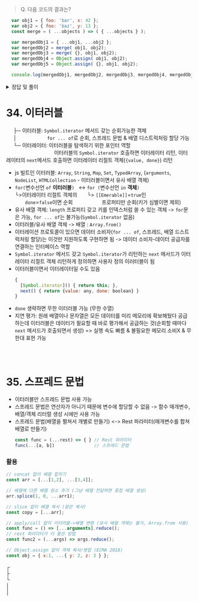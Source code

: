 > Q. 다음 코드의 결과는?
  ```javascript
    var obj1 = { foo: 'bar', x: 42 };
    var obj2 = { foo: 'baz', y: 13 };
    const merge = ( ...objects ) => ( { ...objects } );

    var mergedObj1 = { ...obj1, ...obj2 };
    var mergedObj2 = merge( obj1, obj2);
    var mergedObj3 = merge( {}, obj1, obj2);
    var mergedObj4 = Object.assign( obj1, obj2);
    var mergedObj5 = Object.assign( {}, obj1, obj2);

    console.log(mergedObj1, mergedObj2, mergedObj3, mergedObj4, mergedObj5);
  ```
<details>
<summary>정답 및 풀이</summary>
<div markdown="1">
  
![image](https://user-images.githubusercontent.com/70076564/215419271-740d8c4b-fcf0-43f4-b9fe-e220148d970b.png)
  
</div>
</details>


# 34. 이터러블
&nbsp;&nbsp;&nbsp;&nbsp;&nbsp;├─ 이터러블: `Symbol.iterator` 메서드 갖는 순회가능한 객체<br>
&nbsp;&nbsp;&nbsp;&nbsp;&nbsp;│&nbsp;&nbsp;&nbsp;&nbsp;&nbsp;&nbsp;&nbsp;&nbsp;&nbsp;&nbsp;&nbsp;&nbsp;&nbsp;&nbsp;&nbsp;&nbsp;&nbsp;&nbsp;&nbsp;&nbsp;&nbsp;`for ... of`로 순회, 스프레드 문법 & 배열 디스트럭처링 할당 가능<br>
&nbsp;&nbsp;&nbsp;&nbsp;&nbsp;└─ 이터레이터: 이터러블을 탐색하기 위한 포인터 역할<br>
&nbsp;&nbsp;&nbsp;&nbsp;&nbsp;&nbsp;&nbsp;&nbsp;&nbsp;&nbsp;&nbsp;&nbsp;&nbsp;&nbsp;&nbsp;&nbsp;&nbsp;&nbsp;&nbsp;&nbsp;&nbsp;&nbsp;&nbsp;&nbsp;&nbsp;&nbsp;&nbsp;&nbsp;&nbsp;&nbsp;&nbsp;&nbsp;&nbsp;이터러블의 `Symbol.iterator` 호출하면 이터레이터 리턴, 이터레이터의 `next`메서드 호출하면 이터레이터 리절트 객체(`{value, done}`) 리턴<br>
- js 빌트인 이터러블: `Array`, `String`, `Map`, `Set`, `TypedArray`, (`arguments`, `NodeList`, `HTMLCollection` - 이터러블이면서 유사 배열 객체)
- `for(`변수선언 `of` **이터러블**`)`&nbsp;&nbsp;&nbsp;<-> `for (`변수선언 `in` **객체**`)`<br>
└>이터레이터 리절트 객체의&nbsp;&nbsp;&nbsp;&nbsp;&nbsp;&nbsp;&nbsp;└> `[[Emerable]]`=`true`인 <br>&nbsp;&nbsp;&nbsp;&nbsp;&nbsp;&nbsp;&nbsp;`done`=`false`이면 순회&nbsp;&nbsp;&nbsp;&nbsp;&nbsp;&nbsp;&nbsp;&nbsp;&nbsp;&nbsp;&nbsp;&nbsp;&nbsp;&nbsp;&nbsp;&nbsp;&nbsp;&nbsp;&nbsp;&nbsp;프로퍼티만 순회(키가 심벌이면 제외)
- 유사 배열 객체: `length` 프로퍼티 갖고 키를 인덱스처럼 쓸 수 있는 객체 -> `for`문은 가능, `for ... of`는 불가능(`Symbol.iterator` 없음)
- 이터러블/유사 배열 객체 -> 배열 : `Array.from()`
- 이터레이션 프로토콜이 있으면 데이터 소비자(`for ... of`, 스프레드, 배열 드스트럭처링 할당)는 이것만 지원하도록 구현하면 됨 -> 데이터 소비자-데이터 공급자를 연결하는 인터페이스 역할
- `Symbol.iterator` 메서드 갖고 `Symbol.iterator`가 리턴하는 `next` 메서드가 이터레이터 리절트 객체 리턴하게 정의하면 사용자 정의 이러터블이 됨
- 이터러블이면서 이터레이터일 수도 있음
  ```javascript
  {
    [Symbol.iterator]() { return this; },
    next() { return {value: any, done: boolean} }
  }
  ```
- `done` 생략하면 무한 이터러블 가능 (무한 수열)
- 지연 평가: 원래 배열이나 문자열은 모든 데이터를 미리 메모리에 확보해뒀다 공급하는데 이터러블은 데이터가 필요할 때 바로 평가해서 공급하는 것(순회할 때마다 `next` 메서드가 호출되면서 생성) => 실행 속도 빠름 & 불필요한 메모리 소비X & 무한대 표현 가능

<br><br>

# 35. 스프레드 문법
- 이터러블만 스프레드 문법 사용 가능
- 스프레드 문법은 연산자가 아니기 때문에 변수에 할당할 수 없음 -> 함수 매개변수, 배열/객체 리터럴 생성 시에만 사용 가능
- 스프레드 문법(배열을 펼쳐서 개별로 만들기) <-> Rest 파라미터(매개변수를 합쳐 배열로 만들기)
  ```javascript
  const func = (...rest) => { } // Rest 파라미터
  func(...[a, b])               // 스프레드 문법
  ```
### 활용
```javascript
// concat 없이 배열 합치기
const arr = [...[1,2], ...[3,4]];

// 배열에 다른 배열 원소 추가 (그냥 배열 전달하면 중첩 배열 생성)
arr.splice(1, 0, ...arr1);

// slice 없이 배열 복사 (얕은 복사)
const copy = [...arr];

// apply/call 없이 이터러블->배열 변환 (유사 배열 객체는 불가, Array.from 사용)
const func = () => [...arguments].reduce(); 
// rest 파라미터가 더 좋은 방법
const func2 = (...args) => args.reduce();

// Object.assign 없이 객체 복사/병합 (ECMA 2018)
const obj = { x:1, ...{ y: 2, z: 3 } };
```


┌<br>├<br>└<br>│<br>│
